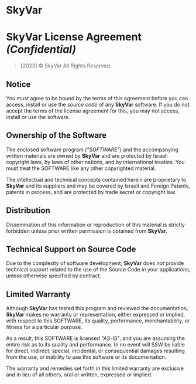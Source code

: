# SkyVar

# SkyVar License Agreement *(Confidential)*

> [2023] © SkyVar
> All Rights Reserved.

## Notice

You must agree to be bound by the terms of this agreement before you can access, install or use the
*source code* of any **SkyVar** software. If you do not accept the terms of the license agreement
for this, you may not access, install or use the software.

## Ownership of the Software

The enclosed software program *("SOFTWARE")* and the accompanying written materials are owned by
**SkyVar** and are protected by Israeli copyright laws, by laws of other nations, and by
international treaties. You must treat the SOFTWARE like any other copyrighted material.

The intellectual and technical concepts contained herein are proprietary to **SkyVar** and its
suppliers and may be covered by Israeli and Foreign Patents, patents in process, and are
protected by trade secret or copyright law.

## Distribution

Dissemination of this information or reproduction of this material is strictly forbidden unless
prior written permission is obtained from **SkyVar**.

## Technical Support on Source Code

Due to the complexity of software development, **SkyVar** does not provide technical support related
to the use of the Source Code in your applications, unless otherwise specified by contract.

## Limited Warranty

Although **SkyVar** has tested this program and reviewed the documentation, **SkyVar** makes no
warranty or representation, either expressed or implied, with respect to this SOFTWARE, its
quality, performance, merchantability, or fitness for a particular purpose.

As a result, this SOFTWARE is licensed *"AS-IS"*, and you are assuming the entire risk as to its
quality and performance. In no event will SSW be liable for direct, indirect, special, incidental,
or consequential damages resulting from the use, or inability to use this software or its
documentation.

The warranty and remedies set forth in this limited warranty are exclusive and in lieu of all
others, oral or written, expressed or implied.
